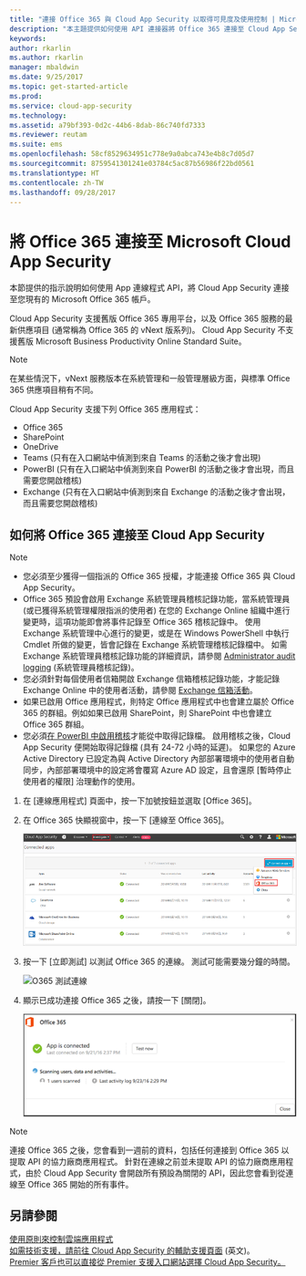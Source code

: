 ```yaml
---
title: "連接 Office 365 與 Cloud App Security 以取得可見度及使用控制 | Microsoft Docs"
description: "本主題提供如何使用 API 連接器將 Office 365 連接至 Cloud App Security 的資訊。"
keywords: 
author: rkarlin
ms.author: rkarlin
manager: mbaldwin
ms.date: 9/25/2017
ms.topic: get-started-article
ms.prod: 
ms.service: cloud-app-security
ms.technology: 
ms.assetid: a79bf393-0d2c-44b6-8dab-86c740fd7333
ms.reviewer: reutam
ms.suite: ems
ms.openlocfilehash: 58cf8529634951c778e9a0abca743e4b8c7d05d7
ms.sourcegitcommit: 8759541301241e03784c5ac87b56986f22bd0561
ms.translationtype: HT
ms.contentlocale: zh-TW
ms.lasthandoff: 09/28/2017
---
```

# <a name="connect-office-365-to-microsoft-cloud-app-security"></a>將 Office 365 連接至 Microsoft Cloud App Security
本節提供的指示說明如何使用 App 連線程式 API，將 Cloud App Security 連接至您現有的 Microsoft Office 365 帳戶。  
  
Cloud App Security 支援舊版 Office 365 專用平台，以及 Office 365 服務的最新供應項目 (通常稱為 Office 365 的 vNext 版系列)。  Cloud App Security 不支援舊版 Microsoft Business Productivity Online Standard Suite。 

> [!NOTE]
> 在某些情況下，vNext 服務版本在系統管理和一般管理層級方面，與標準 Office 365 供應項目稍有不同。

Cloud App Security 支援下列 Office 365 應用程式：

- Office 365
- SharePoint
- OneDrive
- Teams (只有在入口網站中偵測到來自 Teams 的活動之後才會出現)
- PowerBI (只有在入口網站中偵測到來自 PowerBI 的活動之後才會出現，而且需要您開啟稽核)
- Exchange (只有在入口網站中偵測到來自 Exchange 的活動之後才會出現，而且需要您開啟稽核)

 
## <a name="how-to-connect-office-365-to-cloud-app-security"></a>如何將 Office 365 連接至 Cloud App Security  
  
> [!NOTE]
>- 您必須至少獲得一個指派的 Office 365 授權，才能連接 Office 365 與 Cloud App Security。
>-  Office 365 預設會啟用 Exchange 系統管理員稽核記錄功能，當系統管理員 (或已獲得系統管理權限指派的使用者) 在您的 Exchange Online 組織中進行變更時，這項功能即會將事件記錄至 Office 365 稽核記錄中。 使用 Exchange 系統管理中心進行的變更，或是在 Windows PowerShell 中執行 Cmdlet 所做的變更，皆會記錄在 Exchange 系統管理稽核記錄檔中。 如需 Exchange 系統管理員稽核記錄功能的詳細資訊，請參閱 [Administrator audit logging](http://go.microsoft.com/fwlink/p/?LinkID=619225) (系統管理員稽核記錄)。
>- 您必須針對每個使用者信箱開啟 Exchange 信箱稽核記錄功能，才能記錄 Exchange Online 中的使用者活動，請參閱 [Exchange 信箱活動](https://support.office.com/article/Search-the-audit-log-in-the-Office-365-Security-Compliance-Center-0d4d0f35-390b-4518-800e-0c7ec95e946c)。
>- 如果已啟用 Office 應用程式，則特定 Office 應用程式中也會建立屬於 Office 365 的群組。例如如果已啟用 SharePoint，則 SharePoint 中也會建立 Office 365 群組。
>- 您必須[在 PowerBI 中啟用稽核](https://powerbi.microsoft.com/documentation/powerbi-admin-auditing/)才能從中取得記錄檔。 啟用稽核之後，Cloud App Security 便開始取得記錄檔 (具有 24-72 小時的延遲)。
> 如果您的 Azure Active Directory 已設定為與 Active Directory 內部部署環境中的使用者自動同步，內部部署環境中的設定將會覆寫 Azure AD 設定，且會還原 [暫時停止使用者的權限] 治理動作的使用。 
 
1.  在 [連線應用程式] 頁面中，按一下加號按鈕並選取 [Office 365]。  

2.  在 Office 365 快顯視窗中，按一下 [連線至 Office 365]。

      ![連接 0365](./media/connect-0365.png) 
 
3.  按一下 [立即測試] 以測試 Office 365 的連線。 測試可能需要幾分鐘的時間。
  
    ![O365 測試連線](./media/o365-test-connection.png) 
 
4.   顯示已成功連接 Office 365 之後，請按一下 [關閉]。
  
     ![O365 已連接](./media/o365-connected.png) 

> [!NOTE] 
> 連接 Office 365 之後，您會看到一週前的資料，包括任何連接到 Office 365 以提取 API 的協力廠商應用程式。 針對在連線之前並未提取 API 的協力廠商應用程式，由於 Cloud App Security 會開啟所有預設為關閉的 API，因此您會看到從連線至 Office 365 開始的所有事件。

## <a name="see-also"></a>另請參閱  
[使用原則來控制雲端應用程式](control-cloud-apps-with-policies.md)   
[如需技術支援，請前往 Cloud App Security 的輔助支援頁面](http://support.microsoft.com/oas/default.aspx?prid=16031)  \(英文\)。  
[Premier 客戶也可以直接從 Premier 支援入口網站選擇 Cloud App Security。](https://premier.microsoft.com/)  
  
  
